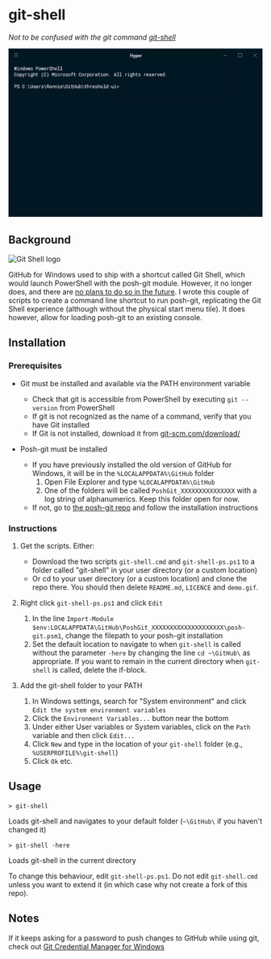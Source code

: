 # git-shell

*Not to be confused with the git command [git-shell](https://www.google.co.uk/url?sa=t&rct=j&q=&esrc=s&source=web&cd=1&cad=rja&uact=8&ved=0ahUKEwidzqTu-f3ZAhUrKcAKHY6VDI8QFggpMAA&url=https%3A%2F%2Fgit-scm.com%2Fdocs%2Fgit-shell&usg=AOvVaw2uXwTjN4IjWFd7LP-Kovfm)*

![A demo of git-shell](demo.gif)

## Background

![Git Shell logo](https://imgur.com/NGVf4Mr.png)

GitHub for Windows used to ship with a shortcut called Git Shell, which would launch PowerShell with the posh-git module. However, it no longer does, and there are [no plans to do so in the future](https://github.com/desktop/desktop/issues/340). I wrote this couple of scripts to create a command line shortcut to run posh-git, replicating the Git Shell experience (although without the physical start menu tile). It does however, allow for loading posh-git to an existing console.

## Installation

### Prerequisites

- Git must be installed and available via the PATH environment variable
  - Check that git is accessible from PowerShell by executing `git --version` from PowerShell
  - If git is not recognized as the name of a command, verify that you have Git installed
  - If Git is not installed, download it from [git-scm.com/download/](https://git-scm.com/download/)

- Posh-git must be installed
    - If you have previously installed the old version of GitHub for Windows, it will be in the `%LOCALAPPDATA%\GitHub` folder
        1. Open File Explorer and type `%LOCALAPPDATA%\GitHub`
        1. One of the folders will be called `PoshGit_XXXXXXXXXXXXXXX` with a log string of alphanumerics. Keep this folder open for now.
    - If not, go to [the posh-git repo](https://github.com/dahlbyk/posh-git) and follow the installation instructions
     
### Instructions

1. Get the scripts. Either:
    - Download the two scripts `git-shell.cmd` and `git-shell-ps.ps1` to a folder called "git-shell" in your user directory (or a custom location)
    - Or cd to your user directory (or a custom location) and clone the repo there. You should then delete `README.md`, `LICENCE` and `demo.gif`.

1. Right click `git-shell-ps.ps1` and click `Edit`
    1. In the line `Import-Module $env:LOCALAPPDATA\GitHub\PoshGit_XXXXXXXXXXXXXXXXXXXX\posh-git.psm1`, change the filepath to your posh-git installation
    1. Set the default location to navigate to when `git-shell` is called without the parameter `-here` by changing the line `cd ~\GitHub\` as appropriate. If you want to remain in the current directory when `git-shell` is called, delete the if-block.
    
1. Add the git-shell folder to your PATH
    1. In Windows settings, search for "System environment" and click `Edit the system environment variables`
    1. Click the `Environment Variables...` button near the bottom
    1. Under either User variables or System variables, click on the `Path` variable and then click `Edit...`
    1. Click `New` and type in the location of your `git-shell` folder (e.g., `%USERPROFILE%\git-shell`)
    1. Click `Ok` etc.
    
## Usage

    > git-shell
    
Loads git-shell and navigates to your default folder (`~\GitHub\` if you haven't changed it)

    > git-shell -here

Loads git-shell in the current directory

To change this behaviour, edit `git-shell-ps.ps1`. Do not edit `git-shell.cmd` unless you want to extend it (in which case why not create a fork of this repo).

## Notes

If it keeps asking for a password to push changes to GitHub while using git, check out [Git Credential Manager for Windows](https://github.com/Microsoft/Git-Credential-Manager-for-Windows)
